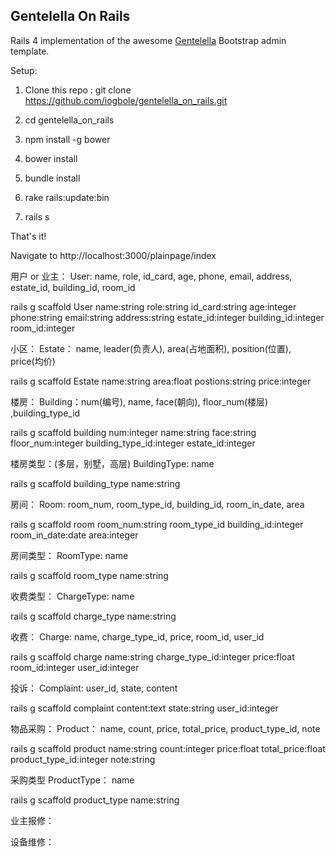 **Gentelella On Rails**
---------------------------
Rails 4 implementation of the awesome [Gentelella](https://github.com/puikinsh/gentelella) Bootstrap admin template.

Setup:
 1. Clone this repo :  git clone
    https://github.com/iogbole/gentelella_on_rails.git

 2. cd gentelella_on_rails

 3. npm install -g bower

 4. bower install

 5. bundle install
 
 6. rake rails:update:bin
 
 7. rails s

That's it!

Navigate to   http://localhost:3000/plainpage/index


用户 or 业主：
User: name, role, id_card, age, phone, email, address, estate_id, building_id, room_id

rails g scaffold User name:string role:string id_card:string age:integer phone:string email:string address:string estate_id:integer building_id:integer room_id:integer

小区：
  Estate： name, leader(负责人), area(占地面积), position(位置), price(均价)

rails g scaffold Estate name:string area:float postions:string price:integer

楼房：
  Building：num(编号), name, face(朝向), floor_num(楼层) ,building_type_id

rails g scaffold building num:integer name:string face:string floor_num:integer building_type_id:integer estate_id:integer

楼房类型：(多层，别墅，高层)
  BuildingType: name

rails g scaffold building_type name:string

房间：
  Room: room_num, room_type_id, building_id, room_in_date, area

rails g scaffold room room_num:string room_type_id building_id:integer room_in_date:date area:integer

房间类型： 
  RoomType: name

rails g scaffold room_type name:string

收费类型：
  ChargeType: name

rails g scaffold charge_type name:string

收费：
  Charge: name, charge_type_id, price, room_id, user_id

rails g scaffold charge name:string charge_type_id:integer price:float room_id:integer user_id:integer

投诉：
  Complaint: user_id, state, content

rails g scaffold complaint content:text state:string user_id:integer

物品采购：
  Product： name, count, price, total_price, product_type_id, note

rails g scaffold product name:string count:integer price:float total_price:float product_type_id:integer note:string

采购类型
	ProductType： name

rails g scaffold product_type name:string

业主报修：

设备维修：



